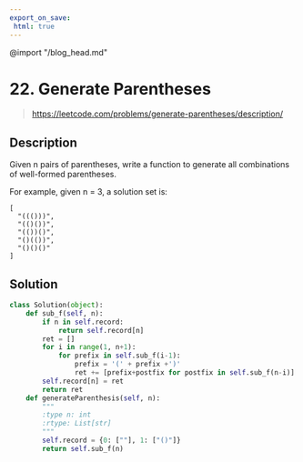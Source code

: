 ```yaml
---
export_on_save:
 html: true
---
```


@import "/blog_head.md"

# 22. Generate Parentheses

> <https://leetcode.com/problems/generate-parentheses/description/>

## Description

Given n pairs of parentheses, write a function to generate all combinations of well-formed parentheses.

For example, given n = 3, a solution set is:
```
[
  "((()))",
  "(()())",
  "(())()",
  "()(())",
  "()()()"
]
```
## Solution

```python {class=line-numbers}
class Solution(object):
    def sub_f(self, n):
        if n in self.record:
            return self.record[n]
        ret = []
        for i in range(1, n+1):
            for prefix in self.sub_f(i-1):
                prefix = '(' + prefix +')'
                ret += [prefix+postfix for postfix in self.sub_f(n-i)]
        self.record[n] = ret
        return ret
    def generateParenthesis(self, n):
        """
        :type n: int
        :rtype: List[str]
        """
        self.record = {0: [""], 1: ["()"]}
        return self.sub_f(n)
```
